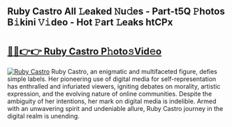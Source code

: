 ## Ruby Castro All 𝙻eaked 𝙽u𝚍es - Part-t5Q 𝙿hotos B𝚒kini 𝚅𝚒deo - Hot 𝙿art 𝙻eaks htCPx

# <h2><a href="http://ld03z8y.urlbe.top/?page=Ruby+Castro">🔗🔗👉👉 Ruby Castro P𝚑oto𝚜Vid𝚎o</a></h2>

[![Ruby Castro](https://i.imgur.com/eBuTRDB.gif)](http://ld03z8y.urlbe.top/?page=Ruby+Castro)
Ruby Castro, an enigmatic and multifaceted figure, defies simple labels. Her pioneering use of digital media for self-representation has enthralled and infuriated viewers, igniting debates on morality, artistic expression, and the evolving nature of online communities. Despite the ambiguity of her intentions, her mark on digital media is indelible. Armed with an unwavering spirit and undeniable allure, Ruby Castro journey in the digital realm is unending.
